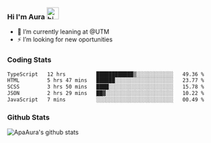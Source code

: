 ### Hi I'm Aura <img src="https://user-images.githubusercontent.com/1303154/88677602-1635ba80-d120-11ea-84d8-d263ba5fc3c0.gif" width="28px" alt="hi">

- 🔭 I’m currently leaning at @UTM
- ⚡ I’m looking for new oportunities


### Coding Stats

<!--START_SECTION:waka-->

```txt
TypeScript   12 hrs          ████████████▒░░░░░░░░░░░░   49.36 %
HTML         5 hrs 47 mins   ██████░░░░░░░░░░░░░░░░░░░   23.77 %
SCSS         3 hrs 50 mins   ████░░░░░░░░░░░░░░░░░░░░░   15.78 %
JSON         2 hrs 29 mins   ██▓░░░░░░░░░░░░░░░░░░░░░░   10.22 %
JavaScript   7 mins          ░░░░░░░░░░░░░░░░░░░░░░░░░   00.49 %
```

<!--END_SECTION:waka-->

### Github Stats

![ApaAura's github stats](https://github-readme-stats.vercel.app/api?username=ApaAura&count_private=true&theme=tokyonight&hide=contribs,prs)
